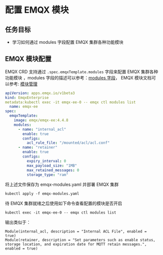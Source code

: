 # 配置 EMQX 模块

## 任务目标
- 学习如何通过 modules 字段配置 EMQX 集群各种功能模块

## EMQX 模块配置
EMQX CRD 支持通过 `.spec.emqxTemplate.modules` 字段来配置 EMQX 集群各种功能模块 ，modules 字段的描述可以参考：[modules 字段](https://github.com/emqx/emqx-operator/blob/2.0.2/docs/en_US/reference/v1beta3-reference.md#emqxenterprisetemplate)， EMQX 模块文档可以参考: [模块管理](https://docs.emqx.com/zh/enterprise/v4.4/modules/modules.html)

```yaml
apiVersion: apps.emqx.io/v1beta3
kind: EmqxEnterprise
metadata:kubectl exec -it emqx-ee-0 -- emqx ctl modules list
  name: emqx-ee
spec:
  emqxTemplate:
    image: emqx/emqx-ee:4.4.8
    modules:
      - name: "internal_acl"
        enable: true
        configs:
          acl_rule_file: "/mounted/acl/acl.conf"
      - name: "retainer"
        enable: true
        configs:
          expiry_interval: 0
          max_payload_size: "1MB"
          max_retained_messages: 0
          storage_type: "ram"
```

将上述文件保存为 emqx-modules.yaml 并部署 EMQX 集群

```
kubectl apply -f emqx-modules.yaml
```

待 EMQX 集群就绪之后使用如下命令查看配置的模块是否开启

```
kubectl exec -it emqx-ee-0 -- emqx ctl modules list
```

输出类似于：

```
Module(internal_acl, description = "Internal ACL File", enabled = true)
Module(retainer, description = "Set parameters such as enable status, storage location, and expiration date for MQTT retain messages.", enabled = true)
```